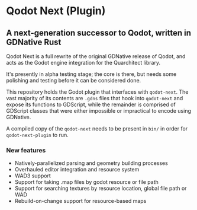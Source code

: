 # Qodot Next (Plugin)

## A next-generation successor to Qodot, written in GDNative Rust

Qodot Next is a full rewrite of the original GDNative release of Qodot, and acts as the Godot engine integration for the Quarchitect library.

It's presently in alpha testing stage; the core is there, but needs some polishing and testing before it can be considered done.

This repository holds the Godot plugin that interfaces with `qodot-next`.
The vast majority of its contents are `.gdns` files that hook into `qodot-next` and expose its functions to GDScript,
while the remainder is comprised of GDScript classes that were either impossible or impractical to encode using GDNative.

A compiled copy of the `qodot-next` needs to be present in `bin/` in order for `qodot-next-plugin` to run.

### New features

- Natively-parallelized parsing and geometry building processes
- Overhauled editor integration and resource system
- WAD3 support
- Support for taking .map files by godot resource or file path
- Support for searching textures by resource location, global file path or WAD
- Rebuild-on-change support for resource-based maps
